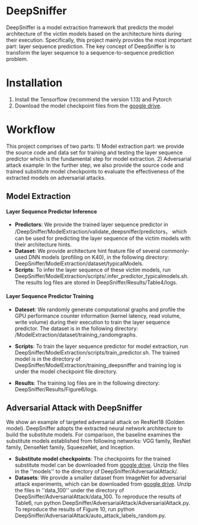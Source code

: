 # DeepSniffer
DeepSniffer is a model extraction framework that predicts the model architecture of the victim models based on the architecture hints during their execution. Specifically, this project mainly provides the most important part: layer sequence prediction. The key concept of DeepSniffer is to transform the layer sequence to a sequence-to-sequence prediction problem.
# Installation
1) Install the Tensorflow (recommend the version 1.13) and Pytorch
2) Download the model checkpoint files from the [google drive](https://drive.google.com/drive/folders/1JrTkT9C0klWFMK4x-KSMqvvPJ7k3TL6U?usp=sharing).
# Workflow
This project comprises of two parts: 1) Model extraction part: we provide the source code and data set for training and testing the layer sequence predictor which is the fundamental step for model extraction. 
2) Adversarial attack example: In the further step, we also provide the source code and trained substitute model checkpoints to evaluate the effectiveness of the extracted models on adversarial attacks. 
## Model Extraction
#### Layer Sequence Predictor Inference 
* **Predictors**: We provide the trained layer sequence predictor in /DeepSniffer/ModelExtraction/validate_deepsniffer/predictors， which can be used for predicting the layer sequence of the victim models with their architecture hints. 
* **Dataset**: We provide architecture hint feature file of several commonly-used DNN models (profiling on K40), in the following directory: DeepSniffer/ModelExtraction/dataset/typicalModels.
* **Scripts**: To infer the layer sequence of these victim models, run 
DeepSniffer/ModelExtraction/scripts/.infer_predictor_typicalmodels.sh. The results log files are stored in DeepSniffer/Results/Table4/logs.

#### Layer Sequence Predictor Training
* **Dateset**: We randomly generate computational graphs and profile the GPU performance counter information (kernel latency, read volume, write volume) during their execution to train the layer sequence predictor. The dataset is in the following directory: /ModelExtraction/dataset/training_randomgraphs.

* **Scripts**: To train the layer sequence predictor for model extraction, run DeepSniffer/ModelExtraction/scripts/train_predictor.sh. The trained model is in the directory of DeepSniffer/ModelExtraction/training_deepsniffer and training log is under the model checkpoint file directory.

* **Results**: The training log files are in the following directory: DeepSniffer/Results/Figure6/logs.

## Adversarial Attack with DeepSniffer
We show an example of targeted adversarial attack on ResNet18 (Golden model). DeepSniffer adopts the extracted neural network architecture to build the substitute models. For comparison, the baseline examines the substitute models established from following networks: VGG family, ResNet family, DenseNet family, SqueezeNet, and Inception.

* **Substitute model checkpoints**: The checkpoints for the trained substitute model can be downloaded from [google drive](https://drive.google.com/drive/folders/1JrTkT9C0klWFMK4x-KSMqvvPJ7k3TL6U?usp=sharing). Unzip the files in the ''models'' to the directory of  DeepSniffer/AdversarialAttack/. 
* **Datasets**: We provide a smaller dataset from ImageNet for adversarial attack experiments, which can be downloaded from [google drive](https://drive.google.com/drive/folders/1JrTkT9C0klWFMK4x-KSMqvvPJ7k3TL6U?usp=sharing). Unzip the files in ''data_100'' under the directory of DeepSniffer/AdversarialAttack/data_100. 
To reproduce the results of Table6, run python DeepSniffer/AdversarialAttack/AdversarialAttack.py. To reproduce the results of Figure 10, run python DeepSniffer/AdversarialAttack/auto_attack_labels_random.py. 


